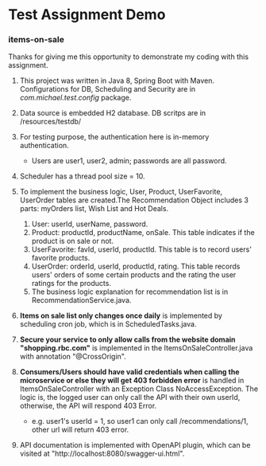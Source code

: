 
 # Test Assignment Demo 
 
 ### items-on-sale

Thanks for giving me this opportunity to demonstrate my coding with this assignment.

1. This project was written in Java 8, Spring Boot with Maven. Configurations for DB, Scheduling and Security are in *com.michael.test.config* package.

2. Data source is embedded H2 database. DB scritps are in /resources/testdb/

3. For testing purpose, the authentication here is in-memory authentication.
   * Users are user1, user2, admin; passwords are all password.

4. Scheduler has a thread pool size = 10.

5. To implement the business logic, User, Product, UserFavorite, UserOrder tables are created.The Recommendation Object includes 3 parts: myOrders list, Wish List and Hot Deals.
   1. User: userId, userName, password.
   2. Product: productId, productName, onSale. This table indicates if the product is on sale or not.
   3. UserFavorite: favId, userId, productId. This table is to record users' favorite products. 
   4. UserOrder: orderId, userId, productId, rating. This table records users' orders of some certain products and the rating the user ratings for the products. 
   5. The business logic explanation for recommendation list is in RecommendationService.java.

6. **Items on sale list only changes once daily** is implemented by scheduling cron job, which is in ScheduledTasks.java.

7. **Secure your service to only allow calls from the website domain "shopping.rbc.com"** is implemented in the ItemsOnSaleController.java with annotation "@CrossOrigin".

8. **Consumers/Users should have valid credentials when calling the microservice or else they will get 403 forbidden error** is handled in ItemsOnSaleController with an Exception Class NoAccessException. The logic is, the logged user can only call the API with their own userId, otherwise, the API will respond 403 Error.
   * e.g. user1's userId = 1, so user1 can only call /recommendations/1, other url will return 403 error.

9. API documentation is implemented with OpenAPI plugin, which can be visited at "http://localhost:8080/swagger-ui.html".
